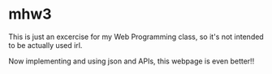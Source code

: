 # mhw3

This is just an excercise for my Web Programming class, so it's not intended to be actually used irl.

Now implementing and using json and APIs, this webpage is even better!!
